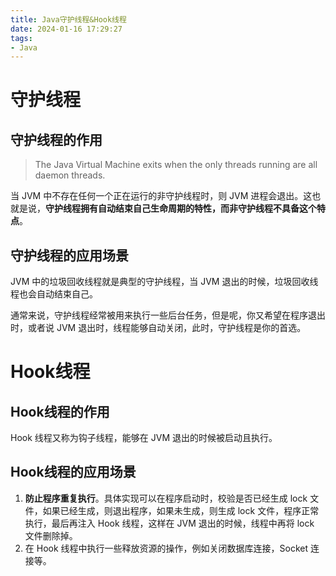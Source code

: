 ```yaml
---
title: Java守护线程&Hook线程
date: 2024-01-16 17:29:27
tags:
- Java 
---
```


# 守护线程

## 守护线程的作用

> The Java Virtual Machine exits when the only threads running are all daemon threads.

当 JVM 中不存在任何一个正在运行的非守护线程时，则 JVM 进程会退出。这也就是说，**守护线程拥有自动结束自己生命周期的特性，而非守护线程不具备这个特点**。

## 守护线程的应用场景

JVM 中的垃圾回收线程就是典型的守护线程，当 JVM 退出的时候，垃圾回收线程也会自动结束自己。

通常来说，守护线程经常被用来执行一些后台任务，但是呢，你又希望在程序退出时，或者说 JVM 退出时，线程能够自动关闭，此时，守护线程是你的首选。

# Hook线程

## Hook线程的作用

Hook 线程又称为钩子线程，能够在 JVM 退出的时候被启动且执行。

## Hook线程的应用场景

1. **防止程序重复执行**。具体实现可以在程序启动时，校验是否已经生成 lock 文件，如果已经生成，则退出程序，如果未生成，则生成 lock 文件，程序正常执行，最后再注入 Hook 线程，这样在 JVM 退出的时候，线程中再将 lock 文件删除掉。
2. 在 Hook 线程中执行一些释放资源的操作，例如关闭数据库连接，Socket 连接等。
